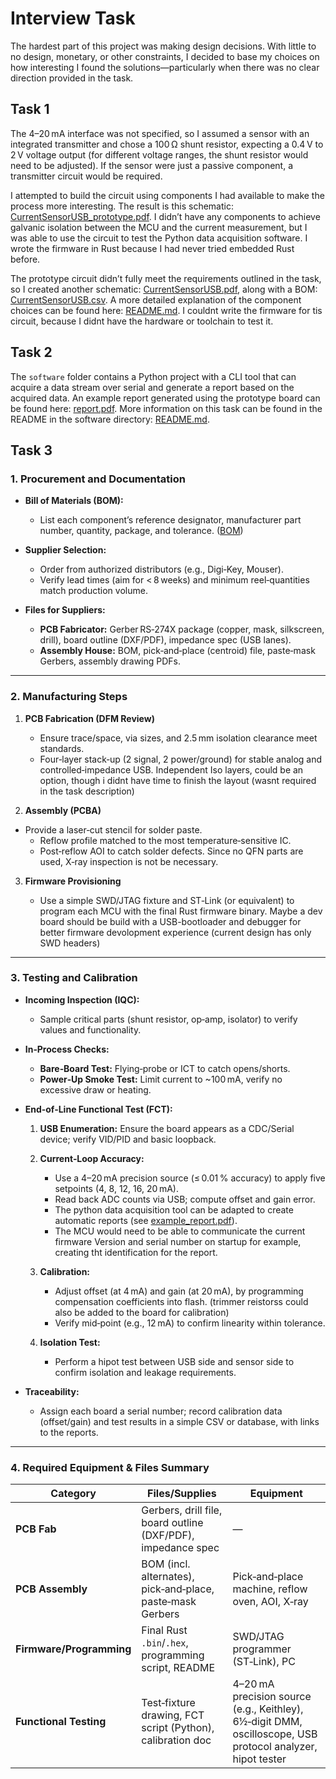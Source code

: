# Interview Task

The hardest part of this project was making design decisions. With little to no design, monetary, or other constraints, I decided to base my choices on how interesting I found the solutions—particularly when there was no clear direction provided in the task.

## Task 1

The 4–20 mA interface was not specified, so I assumed a sensor with an integrated transmitter and chose a 100 Ω shunt resistor, expecting a 0.4 V to 2 V voltage output (for different voltage ranges, the shunt resistor would need to be adjusted). If the sensor were just a passive component, a transmitter circuit would be required.

I attempted to build the circuit using components I had available to make the process more interesting. The result is this schematic: [CurrentSensorUSB\_prototype.pdf](hardware/CurrentSensorUSB_prototype/CurrentSensorUSB_prototype.pdf). I didn’t have any components to achieve galvanic isolation between the MCU and the current measurement, but I was able to use the circuit to test the Python data acquisition software. I wrote the firmware in Rust because I had never tried embedded Rust before.

The prototype circuit didn’t fully meet the requirements outlined in the task, so I created another schematic: [CurrentSensorUSB.pdf](hardware/CurrentSensorUSB/CurrentSensorUSB.pdf), along with a BOM: [CurrentSensorUSB.csv](hardware/CurrentSensorUSB/CurrentSensorUSB.csv). A more detailed explanation of the component choices can be found here: [README.md](hardware/CurrentSensorUSB_prototype/README.md). I couldnt write the firmware for tis circuit, because I didnt have the hardware or toolchain to test it.

## Task 2

The `software` folder contains a Python project with a CLI tool that can acquire a data stream over serial and generate a report based on the acquired data. An example report generated using the prototype board can be found here: [report.pdf](software/data/report_20250518_223138.pdf). More information on this task can be found in the README in the software directory: [README.md](software/README.md).

## Task 3

### 1. Procurement and Documentation

* **Bill of Materials (BOM):**

  * List each component’s reference designator, manufacturer part number, quantity, package, and tolerance. ([BOM](hardware/CurrentSensorUSB/CurrentSensorUSB.csv))

* **Supplier Selection:**

  * Order from authorized distributors (e.g., Digi‑Key, Mouser).
  * Verify lead times (aim for < 8 weeks) and minimum reel‐quantities match production volume.
* **Files for Suppliers:**

  * **PCB Fabricator:** Gerber RS‑274X package (copper, mask, silkscreen, drill), board outline (DXF/PDF), impedance spec (USB lanes).
  * **Assembly House:** BOM, pick‑and‑place (centroid) file, paste‑mask Gerbers, assembly drawing PDFs.

---

### 2. Manufacturing Steps

1. **PCB Fabrication (DFM Review)**

   * Ensure trace/space, via sizes, and 2.5 mm isolation clearance meet standards.
   * Four‑layer stack‑up (2 signal, 2 power/ground) for stable analog and controlled‑impedance USB. Independent Iso layers, could be an option, though i didnt have time to finish the layout (wasnt required in the task description)
2. **Assembly (PCBA)**

* Provide a laser‑cut stencil for solder paste.
    * Reflow profile matched to the most temperature‑sensitive IC.
    * Post‑reflow AOI to catch solder defects. Since no QFN parts are used, X‑ray inspection is not be necessary.
3. **Firmware Provisioning**

   * Use a simple SWD/JTAG fixture and ST‑Link (or equivalent) to program each MCU with the final Rust firmware binary. Maybe a dev board should be build with a USB-bootloader and debugger for better firmware devolopment experience (current design has only SWD headers)

---

### 3. Testing and Calibration

* **Incoming Inspection (IQC):**

  * Sample critical parts (shunt resistor, op‑amp, isolator) to verify values and functionality.
* **In‑Process Checks:**

  * **Bare‑Board Test:** Flying‐probe or ICT to catch opens/shorts.
  * **Power‑Up Smoke Test:** Limit current to \~100 mA, verify no excessive draw or heating.
* **End‑of‑Line Functional Test (FCT):**

  1. **USB Enumeration:** Ensure the board appears as a CDC/Serial device; verify VID/PID and basic loopback.
  2. **Current‐Loop Accuracy:**

     * Use a 4–20 mA precision source (≤ 0.01 % accuracy) to apply five setpoints (4, 8, 12, 16, 20 mA).
     * Read back ADC counts via USB; compute offset and gain error.
     * The python data acquisition tool can be adapted to create automatic reports (see [example_report.pdf](software/data/report_20250518_223138.pdf)).
     * The MCU would need to be able to communicate the current firmware Version and serial number on startup for example, creating tht identification for the report.
  3. **Calibration:**

     * Adjust offset (at 4 mA) and gain (at 20 mA), by programming compensation coefficients into flash. (trimmer reistorss could also be added to the board for calibration)
     * Verify mid‑point (e.g., 12 mA) to confirm linearity within tolerance.
  4. **Isolation Test:**

     * Perform a hipot test between USB side and sensor side to confirm isolation and leakage requirements.
* **Traceability:**

  * Assign each board a serial number; record calibration data (offset/gain) and test results in a simple CSV or database, with links to the reports.

---

### 4. Required Equipment & Files Summary

| **Category**             | **Files/Supplies**                                           | **Equipment**                                                                                              |
| ------------------------ | ------------------------------------------------------------ | ---------------------------------------------------------------------------------------------------------- |
| **PCB Fab**              | Gerbers, drill file, board outline (DXF/PDF), impedance spec | —                                                                                                          |
| **PCB Assembly**         | BOM (incl. alternates), pick‑and‑place, paste‑mask Gerbers   | Pick‑and‑place machine, reflow oven, AOI, X‑ray                                                            |
| **Firmware/Programming** | Final Rust `.bin`/`.hex`, programming script, README         | SWD/JTAG programmer (ST‑Link), PC                                                                          |
| **Functional Testing**   | Test‑fixture drawing, FCT script (Python), calibration doc   | 4–20 mA precision source (e.g., Keithley), 6½‑digit DMM, oscilloscope, USB protocol analyzer, hipot tester |

